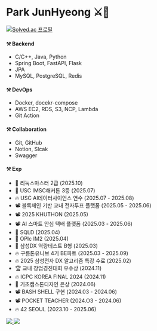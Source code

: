 

# Park JunHyeong ⚔️🖤




[![Solved.ac
프로필](http://mazassumnida.wtf/api/v2/generate_badge?boj=refill447)](https://solved.ac/refill447)


#### ⚒️ Backend
- C/C++, Java, Python
- Spring Boot, FastAPI, Flask
- JPA
- MySQL, PostgreSQL, Redis
  
#### ⚒️ DevOps
- Docker, docekr-compose
- AWS EC2, RDS, S3, NCP, Lambda
- Git Action
  
#### ⚒️ Collaboration
- Git, GitHub
- Notion, Slcak
- Swagger

#### ⚒️ Exp
- 🪪 리눅스마스터 2급 (2025.10)
- 🥉 USC IMSC해커톤 3등 (2025.07)
- 🔥 USC AI데이터사이언스 연수 (2025.07 - 2025.08)
- 📽️ 블록체인 기반 교내 전자투표 플랫폼 (2025.05 - 2025.06)
- 📽️ 2025 KHUTHON (2025.05)
- 📽️ AI 스마트 안심 택배 플랫폼 (2025.03 - 2025.06)
- 🪪 SQLD (2025.04)
- 🪪 OPIc IM2 (2025.04)
- 🪪 삼성DX 역량테스트 B형 (2025.03)
- 🔥 구름톤유니브 4기 BE파트 (2025.03 - 2025.09)
- 🔥 2025 삼성전자 DX 알고리즘 특강 수료 (2025.02)
- 🏆 교내 창업경진대회 우수상 (2024.11)
- 🔥 ICPC KOREA FINAL 2024 (2024.11)
- 🥈 기초캡스톤디자인 은상 (2024.06)
- 📽️ BASH SHELL 구현 (2024.03 - 2024.06)
- 📽️ POCKET TEACHER (2024.O3 - 2024.06)
- 🔥 42 SEOUL (2023.10 - 2025.06)


<div>
    <a href="https://velog.io/@dodo447/posts">
        <img src="https://img.shields.io/badge/velog-20C997?style=for-the-badge&logo=velog&logoColor=white"> 
    </a>
    
   <a href="https://relic-phlox-12d.notion.site/PR-96b1c376e3fa466d9bfa5878dcf63b6e">
        <img src="https://img.shields.io/badge/Resume-000000?style=for-the-badge&logo=notion&logoColor=white">
   </a>
</div>
